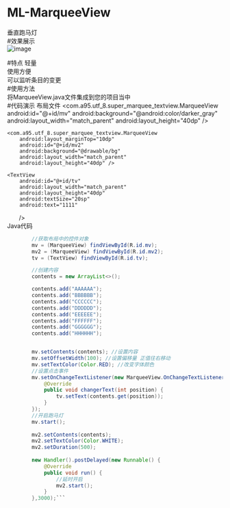 # ML-MarqueeView<br>
垂直跑马灯<br>
#效果展示<br>
![image](http://img.blog.csdn.net/20161211171718335?watermark/2/text/aHR0cDovL2Jsb2cuY3Nkbi5uZXQvd2VpeGluXzM2MDM1NDA2/font/5a6L5L2T/fontsize/400/fill/I0JBQkFCMA==/dissolve/70/gravity/Center)

#特点
轻量<br>
使用方便<br>
可以监听条目的变更<br>
#使用方法<br>
将MarqueeView.java文件集成到您的项目当中<br>
#代码演示
布局文件
<com.a95.utf_8.super_marquee_textview.MarqueeView
        android:id="@+id/mv"
        android:background="@android:color/darker_gray"
        android:layout_width="match_parent"
        android:layout_height="40dp" />

    <com.a95.utf_8.super_marquee_textview.MarqueeView
        android:layout_marginTop="10dp"
        android:id="@+id/mv2"
        android:background="@drawable/bg"
        android:layout_width="match_parent"
        android:layout_height="40dp" />

    <TextView
        android:id="@+id/tv"
        android:layout_width="match_parent"
        android:layout_height="40dp"
        android:textSize="20sp"
        android:text="1111"
        />
<br>Java代码
```java
        //获取布局中的控件对象
        mv = (MarqueeView) findViewById(R.id.mv);
        mv2 = (MarqueeView) findViewById(R.id.mv2);
        tv = (TextView) findViewById(R.id.tv);

        //创建内容
        contents = new ArrayList<>();

        contents.add("AAAAAA");
        contents.add("BBBBBB");
        contents.add("CCCCCC");
        contents.add("DDDDDD");
        contents.add("EEEEEE");
        contents.add("FFFFFF");
        contents.add("GGGGGG");
        contents.add("HHHHHH");


        mv.setContents(contents); //设置内容
        mv.setOffsetWidth(100); //设置偏移量 正值往右移动
        mv.setTextColor(Color.RED); //改变字体颜色
        //设置点击事件
        mv.setOnChangeTextListener(new MarqueeView.OnChangeTextListener() {
            @Override
            public void changerText(int position) {
                tv.setText(contents.get(position));
            }
        });
        //开启跑马灯
        mv.start();
        
        mv2.setContents(contents);
        mv2.setTextColor(Color.WHITE);
        mv2.setDuration(500);
        
        new Handler().postDelayed(new Runnable() {
            @Override
            public void run() {
                //延时开启
                mv2.start();
            }
        },3000);```
